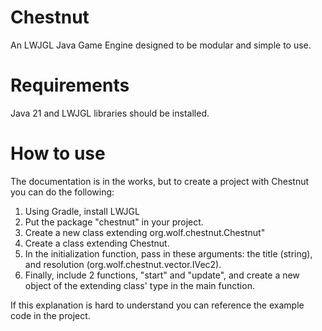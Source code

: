 # Chestnut
An LWJGL Java Game Engine designed to be modular and simple to use.

# Requirements
Java 21 and LWJGL libraries should be installed.

# How to use
The documentation is in the works, but to create a project with Chestnut you can do the following:
1. Using Gradle, install LWJGL
2. Put the package "chestnut" in your project.
3. Create a new class extending org.wolf.chestnut.Chestnut"
4. Create a class extending Chestnut.
5. In the initialization function, pass in these arguments: the title (string), and resolution (org.wolf.chestnut.vector.IVec2).
6. Finally, include 2 functions, "start" and "update", and create a new object of the extending class' type in the main function.

If this explanation is hard to understand you can reference the example code in the project.
